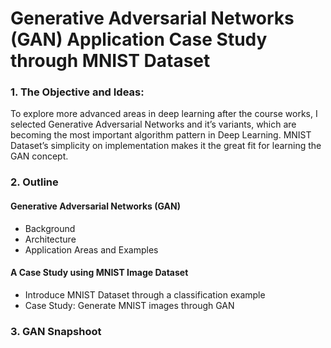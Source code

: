 # Generative Adversarial Networks (GAN) Application Case Study through MNIST Dataset
### 1. The Objective and Ideas:

To explore more advanced areas in deep learning after the course works, I selected Generative Adversarial Networks and it’s variants, which are becoming the most important algorithm pattern in Deep Learning. MNIST Dataset’s simplicity on implementation makes it the great fit for learning the GAN concept.


### 2. Outline

#### Generative Adversarial Networks (GAN)
* Background
* Architecture
* Application Areas and Examples  

#### A Case Study using MNIST Image Dataset 
* Introduce MNIST Dataset through a classification example
* Case Study: Generate MNIST images through GAN

### 3. GAN Snapshoot

